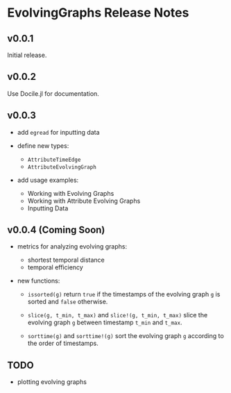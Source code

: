 EvolvingGraphs Release Notes
============================

v0.0.1
------

Initial release.

v0.0.2
------

Use Docile.jl for documentation.

v0.0.3
------

* add `egread` for inputting data

* define new types:

  - `AttributeTimeEdge`
  - `AttributeEvolvingGraph`

* add usage examples:

  - Working with Evolving Graphs
  - Working with Attribute Evolving Graphs
  - Inputting Data

v0.0.4 (Coming Soon)
--------------------

* metrics for analyzing evolving graphs:

	- shortest temporal distance
	- temporal efficiency

* new functions:

	- `issorted(g)` return `true` if the timestamps of the evolving graph
	  `g` is sorted and `false` otherwise.

	- `slice(g, t_min, t_max)` and `slice!(g, t_min, t_max)` slice the
	  evolving graph `g` between timestamp `t_min` and `t_max`.
	  
	- `sorttime(g)` and `sorttime!(g)` sort the evolving graph `g`
	  according to the order of timestamps.

TODO
----

* plotting evolving graphs



